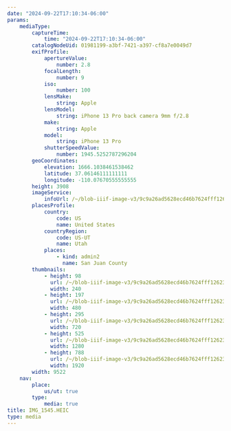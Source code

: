 ```yaml
---
date: "2024-09-22T17:10:34-06:00"
params:
    mediaType:
        captureTime:
            time: "2024-09-22T17:10:34-06:00"
        catalogNodeUid: 01981199-a3bf-7421-a397-cf8a7e0049d7
        exifProfile:
            apertureValue:
                number: 2.8
            focalLength:
                number: 9
            iso:
                number: 100
            lensMake:
                string: Apple
            lensModel:
                string: iPhone 13 Pro back camera 9mm f/2.8
            make:
                string: Apple
            model:
                string: iPhone 13 Pro
            shutterSpeedValue:
                number: 1945.5252787296204
        geoCoordinates:
            elevation: 1666.1038461538462
            latitude: 37.06146111111111
            longitude: -110.07670555555555
        height: 3908
        imageService:
            infoUrl: /~/blob-iiif-image-v3/9c9a26ad5628ecd46b7624fff126237ae77eca22e6bae835cda6419c58718ee6/info.json
        placesProfile:
            country:
                code: US
                name: United States
            countryRegion:
                code: US-UT
                name: Utah
            places:
                - kind: admin2
                  name: San Juan County
        thumbnails:
            - height: 98
              url: /~/blob-iiif-image-v3/9c9a26ad5628ecd46b7624fff126237ae77eca22e6bae835cda6419c58718ee6/full/240%2C98/0/default.jpg
              width: 240
            - height: 197
              url: /~/blob-iiif-image-v3/9c9a26ad5628ecd46b7624fff126237ae77eca22e6bae835cda6419c58718ee6/full/480%2C197/0/default.jpg
              width: 480
            - height: 295
              url: /~/blob-iiif-image-v3/9c9a26ad5628ecd46b7624fff126237ae77eca22e6bae835cda6419c58718ee6/full/720%2C295/0/default.jpg
              width: 720
            - height: 525
              url: /~/blob-iiif-image-v3/9c9a26ad5628ecd46b7624fff126237ae77eca22e6bae835cda6419c58718ee6/full/1280%2C525/0/default.jpg
              width: 1280
            - height: 788
              url: /~/blob-iiif-image-v3/9c9a26ad5628ecd46b7624fff126237ae77eca22e6bae835cda6419c58718ee6/full/1920%2C788/0/default.jpg
              width: 1920
        width: 9522
    nav:
        place:
            us/ut: true
        type:
            media: true
title: IMG_1545.HEIC
type: media
---
```

